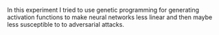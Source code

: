 In this experiment I tried to use genetic programming for generating activation functions
to make neural networks less linear and then maybe less susceptible to to adversarial attacks.
